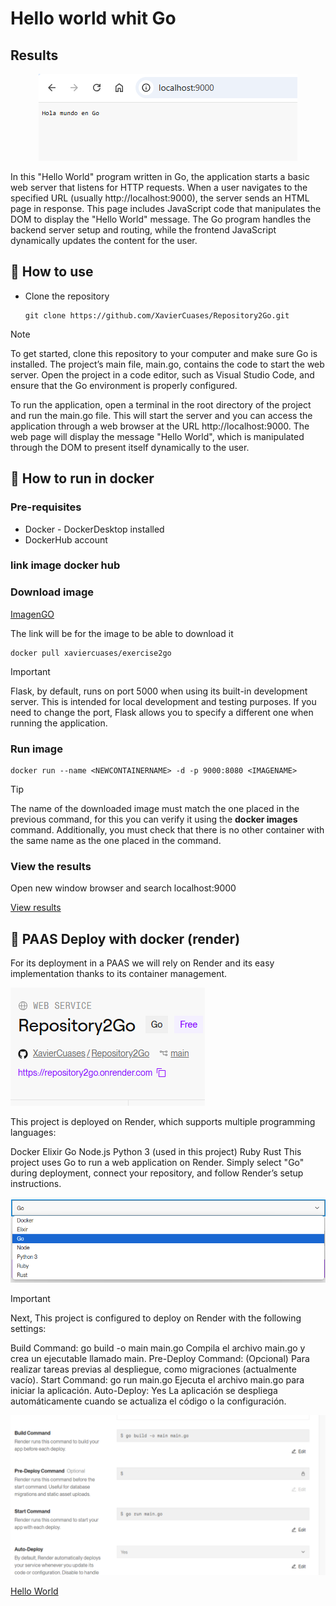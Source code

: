 # Hello world whit Go
## Results
<p align="center">
   <img src="./resultados/resultado1.png" alt="Hello from Go">
</p>

In this "Hello World" program written in Go, the application starts a basic web server that listens for HTTP requests. When a user navigates to the specified URL (usually http://localhost:9000), the server sends an HTML page in response. This page includes JavaScript code that manipulates the DOM to display the "Hello World" message. The Go program handles the backend server setup and routing, while the frontend JavaScript dynamically updates the content for the user.

## :open_book: How to use
* Clone the repository

    ```
    git clone https://github.com/XavierCuases/Repository2Go.git
    ```
> [!NOTE]
To get started, clone this repository to your computer and make sure Go is installed. The project’s main file, main.go, contains the code to start the web server. Open the project in a code editor, such as Visual Studio Code, and ensure that the Go environment is properly configured.

To run the application, open a terminal in the root directory of the project and run the main.go file. This will start the server and you can access the application through a web browser at the URL http://localhost:9000. The web page will display the message "Hello World", which is manipulated through the DOM to present itself dynamically to the user.


## :rocket: How to run in docker
### Pre-requisites
* Docker - DockerDesktop installed
* DockerHub account

### link image docker hub 


### Download image

[ImagenGO](https://hub.docker.com/r/xaviercuases/exercise2go "click for visit")

The link will be for the image to be able to download it
```
docker pull xaviercuases/exercise2go
```
> [!IMPORTANT]
> Flask, by default, runs on port 5000 when using its built-in development server. This is intended for local development and testing purposes. If you need to change the port, Flask allows you to specify a different one when running the application.
### Run image
```
docker run --name <NEWCONTAINERNAME> -d -p 9000:8080 <IMAGENAME>
```
> [!TIP]
> The name of the downloaded image must match the one placed in the previous command, for this you can verify it using the **docker images** command. Additionally, you must check that there is no other container with the same name as the one placed in the command.
### View the results
Open new window browser and search localhost:9000

[View results](#results)

## :light_rail: PAAS Deploy with docker (render)
For its deployment in a PAAS we will rely on Render and its easy implementation thanks to its container management. 

![Render Service](./resultados/render1.png "Service")

This project is deployed on Render, which supports multiple programming languages:

Docker
Elixir
Go
Node.js
Python 3 (used in this project)
Ruby
Rust
This project uses Go to run a web application on Render. Simply select "Go" during deployment, connect your repository, and follow Render’s setup instructions.

![Build Container](./resultados/render2.png "Build Configuration")

> [!IMPORTANT]
> Next, This project is configured to deploy on Render with the following settings:

Build Command: go build -o main main.go  Compila el archivo main.go y crea un ejecutable llamado main.
Pre-Deploy Command: (Opcional) Para realizar tareas previas al despliegue, como migraciones (actualmente vacío).
Start Command: go run main.go Ejecuta el archivo main.go para iniciar la aplicación.
Auto-Deploy: Yes La aplicación se despliega automáticamente cuando se actualiza el código o la configuración.


![Generate Domain](./resultados/render3.png "Domain")

[Hello World](https://repository2go.onrender.com "click for visit")
